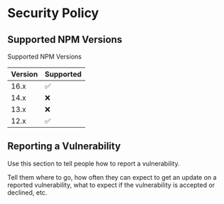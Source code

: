 # Security Policy

## Supported NPM Versions

 Supported NPM Versions

| Version | Supported          |
| ------- | ------------------ |
| 16.x    | :white_check_mark: |
| 14.x    | :x:                |
| 13.x    | :x:                |
| 12.x    | :white_check_mark: |

## Reporting a Vulnerability

Use this section to tell people how to report a vulnerability.

Tell them where to go, how often they can expect to get an update on a
reported vulnerability, what to expect if the vulnerability is accepted or
declined, etc.
